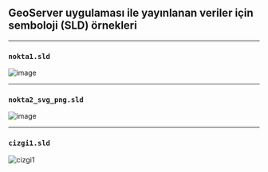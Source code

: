 ## **GeoServer uygulaması ile yayınlanan veriler için semboloji (SLD) örnekleri**
___

 ### `nokta1.sld`
 
   ![image](https://user-images.githubusercontent.com/95212909/161382078-455ad269-8650-417a-8ad2-7d7fe7488e54.png)
___
 ### `nokta2_svg_png.sld`
 
   ![image](https://user-images.githubusercontent.com/95212909/192099137-fb7d3c2f-3ccc-42ba-9f45-29df45ab30ec.png)
___
 ### `cizgi1.sld`
 
   ![cizgi1](https://user-images.githubusercontent.com/95212909/171843247-d81f6014-7efa-4863-a70c-355cfcf5f8b5.JPG)
